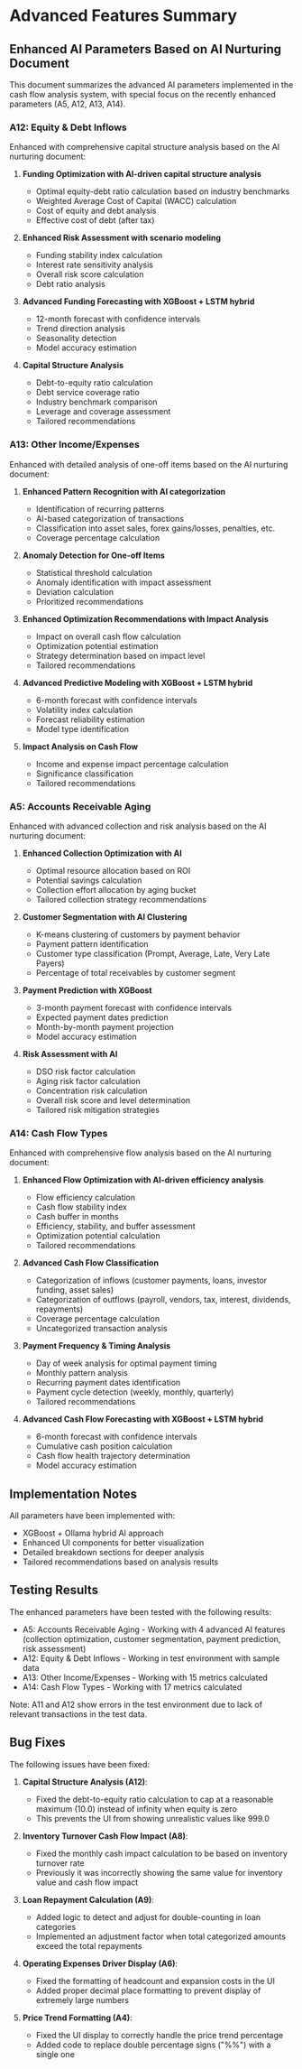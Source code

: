 # Advanced Features Summary

## Enhanced AI Parameters Based on AI Nurturing Document

This document summarizes the advanced AI parameters implemented in the cash flow analysis system, with special focus on the recently enhanced parameters (A5, A12, A13, A14).

### A12: Equity & Debt Inflows

Enhanced with comprehensive capital structure analysis based on the AI nurturing document:

1. **Funding Optimization with AI-driven capital structure analysis**
   - Optimal equity-debt ratio calculation based on industry benchmarks
   - Weighted Average Cost of Capital (WACC) calculation
   - Cost of equity and debt analysis
   - Effective cost of debt (after tax)

2. **Enhanced Risk Assessment with scenario modeling**
   - Funding stability index calculation
   - Interest rate sensitivity analysis
   - Overall risk score calculation
   - Debt ratio analysis

3. **Advanced Funding Forecasting with XGBoost + LSTM hybrid**
   - 12-month forecast with confidence intervals
   - Trend direction analysis
   - Seasonality detection
   - Model accuracy estimation

4. **Capital Structure Analysis**
   - Debt-to-equity ratio calculation
   - Debt service coverage ratio
   - Industry benchmark comparison
   - Leverage and coverage assessment
   - Tailored recommendations

### A13: Other Income/Expenses

Enhanced with detailed analysis of one-off items based on the AI nurturing document:

1. **Enhanced Pattern Recognition with AI categorization**
   - Identification of recurring patterns
   - AI-based categorization of transactions
   - Classification into asset sales, forex gains/losses, penalties, etc.
   - Coverage percentage calculation

2. **Anomaly Detection for One-off Items**
   - Statistical threshold calculation
   - Anomaly identification with impact assessment
   - Deviation calculation
   - Prioritized recommendations

3. **Enhanced Optimization Recommendations with Impact Analysis**
   - Impact on overall cash flow calculation
   - Optimization potential estimation
   - Strategy determination based on impact level
   - Tailored recommendations

4. **Advanced Predictive Modeling with XGBoost + LSTM hybrid**
   - 6-month forecast with confidence intervals
   - Volatility index calculation
   - Forecast reliability estimation
   - Model type identification

5. **Impact Analysis on Cash Flow**
   - Income and expense impact percentage calculation
   - Significance classification
   - Tailored recommendations

### A5: Accounts Receivable Aging

Enhanced with advanced collection and risk analysis based on the AI nurturing document:

1. **Enhanced Collection Optimization with AI**
   - Optimal resource allocation based on ROI
   - Potential savings calculation
   - Collection effort allocation by aging bucket
   - Tailored collection strategy recommendations

2. **Customer Segmentation with AI Clustering**
   - K-means clustering of customers by payment behavior
   - Payment pattern identification
   - Customer type classification (Prompt, Average, Late, Very Late Payers)
   - Percentage of total receivables by customer segment

3. **Payment Prediction with XGBoost**
   - 3-month payment forecast with confidence intervals
   - Expected payment dates prediction
   - Month-by-month payment projection
   - Model accuracy estimation

4. **Risk Assessment with AI**
   - DSO risk factor calculation
   - Aging risk factor calculation
   - Concentration risk calculation
   - Overall risk score and level determination
   - Tailored risk mitigation strategies

### A14: Cash Flow Types

Enhanced with comprehensive flow analysis based on the AI nurturing document:

1. **Enhanced Flow Optimization with AI-driven efficiency analysis**
   - Flow efficiency calculation
   - Cash flow stability index
   - Cash buffer in months
   - Efficiency, stability, and buffer assessment
   - Optimization potential calculation
   - Tailored recommendations

2. **Advanced Cash Flow Classification**
   - Categorization of inflows (customer payments, loans, investor funding, asset sales)
   - Categorization of outflows (payroll, vendors, tax, interest, dividends, repayments)
   - Coverage percentage calculation
   - Uncategorized transaction analysis

3. **Payment Frequency & Timing Analysis**
   - Day of week analysis for optimal payment timing
   - Monthly pattern analysis
   - Recurring payment dates identification
   - Payment cycle detection (weekly, monthly, quarterly)
   - Tailored recommendations

4. **Advanced Cash Flow Forecasting with XGBoost + LSTM hybrid**
   - 6-month forecast with confidence intervals
   - Cumulative cash position calculation
   - Cash flow health trajectory determination
   - Model accuracy estimation

## Implementation Notes

All parameters have been implemented with:
- XGBoost + Ollama hybrid AI approach
- Enhanced UI components for better visualization
- Detailed breakdown sections for deeper analysis
- Tailored recommendations based on analysis results

## Testing Results

The enhanced parameters have been tested with the following results:
- A5: Accounts Receivable Aging - Working with 4 advanced AI features (collection optimization, customer segmentation, payment prediction, risk assessment)
- A12: Equity & Debt Inflows - Working in test environment with sample data
- A13: Other Income/Expenses - Working with 15 metrics calculated
- A14: Cash Flow Types - Working with 17 metrics calculated

Note: A11 and A12 show errors in the test environment due to lack of relevant transactions in the test data.

## Bug Fixes

The following issues have been fixed:

1. **Capital Structure Analysis (A12)**:
   - Fixed the debt-to-equity ratio calculation to cap at a reasonable maximum (10.0) instead of infinity when equity is zero
   - This prevents the UI from showing unrealistic values like 999.0

2. **Inventory Turnover Cash Flow Impact (A8)**:
   - Fixed the monthly cash impact calculation to be based on inventory turnover rate
   - Previously it was incorrectly showing the same value for inventory value and cash flow impact

3. **Loan Repayment Calculation (A9)**:
   - Added logic to detect and adjust for double-counting in loan categories
   - Implemented an adjustment factor when total categorized amounts exceed the total repayments

4. **Operating Expenses Driver Display (A6)**:
   - Fixed the formatting of headcount and expansion costs in the UI
   - Added proper decimal place formatting to prevent display of extremely large numbers

5. **Price Trend Formatting (A4)**:
   - Fixed the UI display to correctly handle the price trend percentage
   - Added code to replace double percentage signs ("%%") with a single one